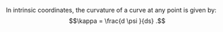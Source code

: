 In intrinsic coordinates, the curvature of a curve at any point is given
by: $$\kappa = \frac{d \psi }{ds} .$$
